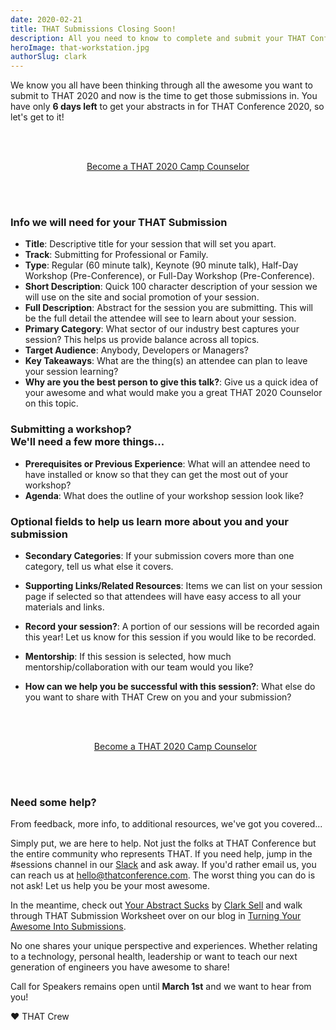```yaml
---
date: 2020-02-21
title: THAT Submissions Closing Soon!
description: All you need to know to complete and submit your THAT Conference 2020 submissions!
heroImage: that-workstation.jpg
authorSlug: clark
---
```



We know you all have been thinking through all the awesome you want to submit to THAT 2020 and now is the time to get those submissions in. You have only **6 days left** to get your abstracts in for THAT Conference 2020, so let's get to it!


<div style="text-align: center; padding: 3rem 0;">
  <a href="/call-for-counselors" class="linkButton" target="_blank">
    Become a THAT 2020 Camp Counselor
  </a>
</div>

### Info we will need for your THAT Submission

- **Title**: Descriptive title for your session that will set you apart.
- **Track**: Submitting for Professional or Family.
- **Type**: Regular (60 minute talk), Keynote (90 minute talk), Half-Day Workshop (Pre-Conference), or Full-Day Workshop (Pre-Conference).
- **Short Description**: Quick 100 character description of your session we will use on the site and social promotion of your session.
- **Full Description**: Abstract for the session you are submitting. This will be the full detail the attendee will see to learn about your session.
- **Primary Category**: What sector of our industry best captures your session? This helps us provide balance across all topics.
- **Target Audience**: Anybody, Developers or Managers?
- **Key Takeaways**: What are the thing(s) an attendee can plan to leave your session learning?
- **Why are you the best person to give this talk?**: Give us a quick idea of your awesome and what would make you a great THAT 2020 Counselor on this topic.


### Submitting a workshop?<br/>We'll need a few more things...

- **Prerequisites or Previous Experience**: What will an attendee need to have installed or know so that they can get the most out of your workshop?
- **Agenda**: What does the outline of your workshop session look like?


### Optional fields to help us learn more about you and your submission

- **Secondary Categories**: If your submission covers more than one category, tell us what else it covers.
- **Supporting Links/Related Resources**: Items we can list on your session page if selected so that attendees will have easy access to all your materials and links.
- **Record your session?**: A portion of our sessions will be recorded again this year! Let us know for this session if you would like to be recorded.
- **Mentorship**: If this session is selected, how much mentorship/collaboration with our team would you like?
- **How can we help you be successful with this session?**: What else do you want to share with THAT Crew on you and your submission?
  

  <div style="text-align: center; padding: 3rem 0;">
    <a href="/call-for-counselors" class="linkButton" target="_blank">
      Become a THAT 2020 Camp Counselor
    </a>
  </div>

### Need some help?

From feedback, more info, to additional resources, we've got you covered...

Simply put, we are here to help. Not just the folks at THAT Conference but the entire community who represents THAT. If you need help, jump in the #sessions channel in our [Slack](http://thatconference.emlnk1.com/lt.php?s=36ba522f8da89f6c32f1f01562c23875&i=21A48A1A273) and ask away. If you'd rather email us, you can reach us at [hello@thatconference.com](mailto:hello@thatconference.com). The worst thing you can do is not ask! Let us help you be your most awesome.

In the meantime, check out [Your Abstract Sucks](http://thatconference.emlnk1.com/lt.php?s=36ba522f8da89f6c32f1f01562c23875&i=21A48A1A274) by [Clark Sell](http://thatconference.emlnk1.com/lt.php?s=36ba522f8da89f6c32f1f01562c23875&i=21A48A1A275) and walk through THAT Submission Worksheet over on our blog in [Turning Your Awesome Into Submissions](https://www.thatconference.com/blog/turning-your-awesome-into-submissions).

No one shares your unique perspective and experiences. Whether relating to a technology, personal health, leadership or want to teach our next generation of engineers you have awesome to share!

Call for Speakers remains open until **March 1st** and we want to hear from you!

❤️ THAT Crew
